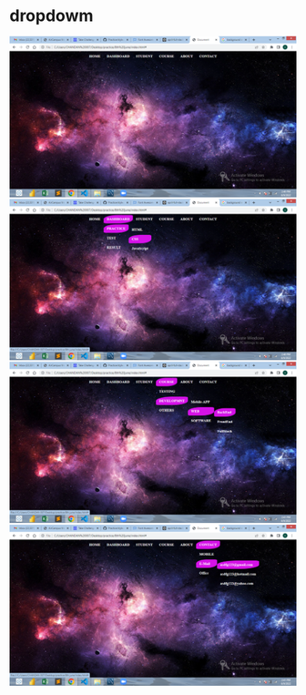 <h1>dropdowm</h1>
<img src="pic/Screenshot (96).png" alt="">
<img src="pic/Screenshot (97).png" alt="">
<img src="pic/Screenshot (98).png" alt="">
<img src="pic/Screenshot (99).png" alt="">
